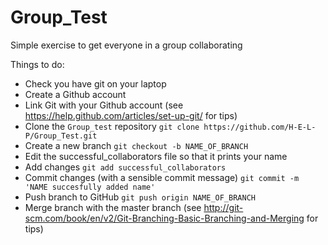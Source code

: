 Group_Test
==========

Simple exercise to get everyone in a group collaborating

Things to do:
*  Check you have git on your laptop
*  Create a Github account
*  Link Git with your Github account (see https://help.github.com/articles/set-up-git/ for tips)
*  Clone the `Group_test` repository `git clone https://github.com/H-E-L-P/Group_Test.git`
*  Create a new branch `git checkout -b NAME_OF_BRANCH` 
*  Edit the successful_collaborators file so that it prints your name
*  Add changes `git add successful_collaborators`
*  Commit changes (with a sensible commit message) `git commit -m 'NAME succesfully added name'`
*  Push branch to GitHub `git push origin NAME_OF_BRANCH`
*  Merge branch with the master branch (see http://git-scm.com/book/en/v2/Git-Branching-Basic-Branching-and-Merging for tips)
